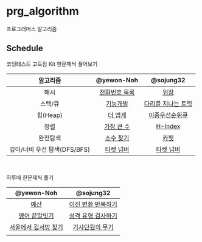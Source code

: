 # prg_algorithm
프로그래머스 알고리즘

## Schedule

코딩테스트 고득점 Kit 한문제씩 풀어보기

|알고리즘|@yewon-Noh|@sojung32|
|:-:|:-:|:-:|
|해시|[전화번호 목록](https://school.programmers.co.kr/learn/courses/30/lessons/42577)|[위장](https://school.programmers.co.kr/learn/courses/30/lessons/42578)|
|스택/큐|[기능개발](https://school.programmers.co.kr/learn/courses/30/lessons/42586)|[다리를 지나는 트럭](https://school.programmers.co.kr/learn/courses/30/lessons/42583)|
|힙(Heap)|[더 맵게](https://school.programmers.co.kr/learn/courses/30/lessons/42626)|[이중우선순위큐](https://school.programmers.co.kr/learn/courses/30/lessons/42628)|
|정렬|[가장 큰 수](https://school.programmers.co.kr/learn/courses/30/lessons/42746)|[H-Index](https://school.programmers.co.kr/learn/courses/30/lessons/42747)|
|완전탐색|[소수 찾기](https://school.programmers.co.kr/learn/courses/30/lessons/42839)|[카펫](https://school.programmers.co.kr/learn/courses/30/lessons/42842)|
|깊이/너비 우선 탐색(DFS/BFS)|[타켓 넘버](https://school.programmers.co.kr/learn/courses/30/lessons/43165)|[타켓 넘버](https://school.programmers.co.kr/learn/courses/30/lessons/43165)|

<br/>

하루에 한문제씩 풀기

|@yewon-Noh|@sojung32|
|:-:|:-:|
|[예산](https://school.programmers.co.kr/learn/courses/30/lessons/12982)|[이진 변환 반복하기](https://school.programmers.co.kr/learn/courses/30/lessons/70129)|
|[영어 끝말잇기](https://school.programmers.co.kr/learn/courses/30/lessons/12981)|[성격 유형 검사하기](https://school.programmers.co.kr/learn/courses/30/lessons/118666)|
|[서울에서 김서방 찾기](https://school.programmers.co.kr/learn/courses/30/lessons/12919)|[기사단원의 무기](https://school.programmers.co.kr/learn/courses/30/lessons/136798)|
||
